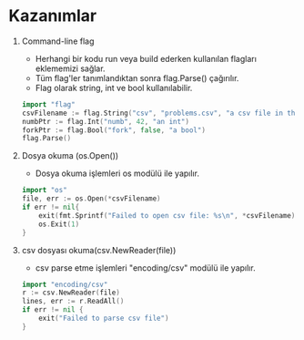 # Kazanımlar

1. Command-line flag
    - Herhangi bir kodu run veya build ederken kullanılan flagları eklememizi sağlar.
    - Tüm flag'ler tanımlandıktan sonra flag.Parse() çağırılır.
    - Flag olarak string, int ve bool kullanılabilir.

    ```go
    import "flag"
    csvFilename := flag.String("csv", "problems.csv", "a csv file in the format of 'question, answer'") // csv burda flag, problems.csv ise default value, en son değer de command line'da --help yazıldığında gelen bilgi. flag.String sonucunda string pointer'ı dönüyor.
    numbPtr := flag.Int("numb", 42, "an int")
    forkPtr := flag.Bool("fork", false, "a bool")
    flag.Parse()
    ```

2. Dosya okuma (os.Open())
    - Dosya okuma işlemleri os modülü ile yapılır.

    ```go
    import "os"
    file, err := os.Open(*csvFilename)
    if err != nil{
        exit(fmt.Sprintf("Failed to open csv file: %s\n", *csvFilename))
        os.Exit(1)
    }
    ```

3. csv dosyası okuma(csv.NewReader(file))
    - csv parse etme işlemleri "encoding/csv" modülü ile yapılır.

    ```go
    import "encoding/csv"
    r := csv.NewReader(file)
    lines, err := r.ReadAll()
    if err != nil {
        exit("Failed to parse csv file")
    }
    ```
